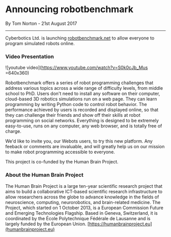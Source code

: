 # Announcing robotbenchmark

<p id="publish-data">By Tom Norton - 21st August 2017</p>

---

Cyberbotics Ltd. is launching [robotbenchmark.net](https://robotbenchmark.net) to allow everyone to program simulated robots online.  

### Video Presentation


![youtube video](https://www.youtube.com/watch?v=S0k0cJb_Mus =640x360)

Robotbenchmark offers a series of robot programming challenges that address various topics across a wide range of difficulty levels, from middle school to PhD. Users don't need to install any software on their computer, cloud-based 3D robotics simulations run on a web page. They can learn programming by writing Python code to control robot behavior. The performance achieved by users is recorded and displayed online, so that they can challenge their friends and show off their skills at robot programming on social networks. Everything is designed to be extremely easy-to-use, runs on any computer, any web browser, and is totally free of charge.  

We'd like to invite you, our Webots users, to try this new platform. Any feeback or comments are invaluable, and will greatly help us on our mission to make robot programming accessible to everyone.  

This project is co-funded by the Human Brain Project.



### About the Human Brain Project

The Human Brain Project is a large ten-year scientific research project that aims to build a collaborative ICT-based scientific research infrastructure to allow researchers across the globe to advance knowledge in the fields of neuroscience, computing, neurorobotics, and brain-related medicine. The Project, which started on 1 October 2013, is a European Commission Future and Emerging Technologies Flagship. Based in Geneva, Switzerland, it is coordinated by the École Polytechnique Fédérale de Lausanne and is largely funded by the European Union. [https://humanbrainproject.eu](humanbrainproject.eu)
